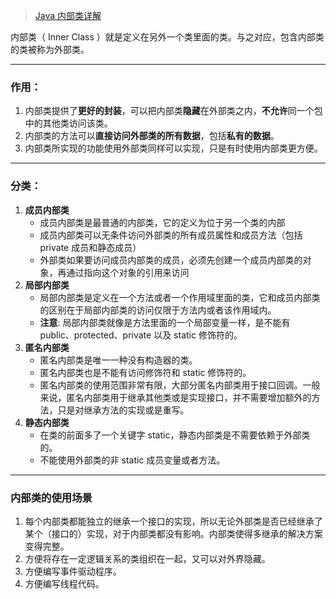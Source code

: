 > [Java 内部类详解](https://www.runoob.com/w3cnote/java-inner-class-intro.html)

内部类（ Inner Class ）就是定义在另外一个类里面的类。与之对应，包含内部类的类被称为外部类。

----

### 作用：

1. 内部类提供了**更好的封装**，可以把内部类**隐藏**在外部类之内，**不允许**同一个包中的其他类访问该类。
2. 内部类的方法可以**直接访问外部类的所有数据**，包括**私有的数据**。
3. 内部类所实现的功能使用外部类同样可以实现，只是有时使用内部类更方便。

----

### 分类：

1. **成员内部类**
	- 成员内部类是最普通的内部类，它的定义为位于另一个类的内部
	- 成员内部类可以无条件访问外部类的所有成员属性和成员方法（包括 private 成员和静态成员）
	- 外部类如果要访问成员内部类的成员，必须先创建一个成员内部类的对象，再通过指向这个对象的引用来访问
2. **局部内部类**
	- 局部内部类是定义在一个方法或者一个作用域里面的类，它和成员内部类的区别在于局部内部类的访问仅限于方法内或者该作用域内。
	- **注意**: 局部内部类就像是方法里面的一个局部变量一样，是不能有 public、protected、private 以及 static 修饰符的。
3. **匿名内部类**
	- 匿名内部类是唯一一种没有构造器的类。
	- 匿名内部类也是不能有访问修饰符和 static 修饰符的。
	- 匿名内部类的使用范围非常有限，大部分匿名内部类用于接口回调。一般来说，匿名内部类用于继承其他类或是实现接口，并不需要增加额外的方法，只是对继承方法的实现或是重写。
4. **静态内部类**
	- 在类的前面多了一个关键字 static，静态内部类是不需要依赖于外部类的。
	- 不能使用外部类的非 static 成员变量或者方法。

----

### 内部类的使用场景

1. 每个内部类都能独立的继承一个接口的实现，所以无论外部类是否已经继承了某个（接口的）实现，对于内部类都没有影响。内部类使得多继承的解决方案变得完整。
2. 方便将存在一定逻辑关系的类组织在一起，又可以对外界隐藏。
3. 方便编写事件驱动程序。
4. 方便编写线程代码。


